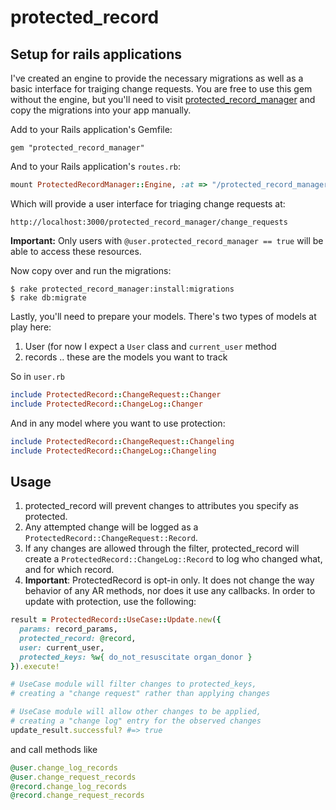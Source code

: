 # protected_record
## Setup for rails applications
I've created an engine to provide the necessary migrations as well as a basic interface for traiging change requests.  You are free to use this gem without the engine, but you'll need to visit [protected_record_manager](https://github.com/rthbound/protected_record_manager/tree/master/db/migrate) and copy the migrations into your app manually.

Add to your Rails application's Gemfile:

    gem "protected_record_manager"
    
And to your Rails application's `routes.rb`:
```ruby
mount ProtectedRecordManager::Engine, :at => "/protected_record_manager", as: "protected_record_manager"
```
Which will provide a user interface for triaging change requests at:
```
http://localhost:3000/protected_record_manager/change_requests
```
**Important:** Only users with `@user.protected_record_manager == true` will be able to access these resources.

Now copy over and run the migrations:
```
$ rake protected_record_manager:install:migrations
$ rake db:migrate
```
Lastly, you'll need to prepare your models. There's two types of models at play here:

1. User (for now I expect a `User` class and `current_user` method
2. records .. these are the models you want to track

So in `user.rb`
```ruby
include ProtectedRecord::ChangeRequest::Changer
include ProtectedRecord::ChangeLog::Changer
```

And in any model where you want to use protection:
```ruby
include ProtectedRecord::ChangeRequest::Changeling
include ProtectedRecord::ChangeLog::Changeling
```
## Usage
1. protected_record will prevent changes to attributes you specify as protected.
2. Any attempted change will be logged as a `ProtectedRecord::ChangeRequest::Record`. 
3. If any changes are allowed through the filter, protected_record will create a `ProtectedRecord::ChangeLog::Record` to log who changed what, and for which record.
4. **Important**: ProtectedRecord is opt-in only. It does not change the way behavior of any AR methods, nor does it use any callbacks. In order to update with protection, use the following: 

```ruby
result = ProtectedRecord::UseCase::Update.new({
  params: record_params,
  protected_record: @record,
  user: current_user,
  protected_keys: %w{ do_not_resuscitate organ_donor }
}).execute!

# UseCase module will filter changes to protected_keys,
# creating a "change request" rather than applying changes

# UseCase module will allow other changes to be applied,
# creating a "change log" entry for the observed changes
update_result.successful? #=> true
```
and call methods like
```ruby
@user.change_log_records
@user.change_request_records
@record.change_log_records
@record.change_request_records
```
